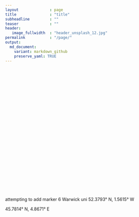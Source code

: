 ```yaml
---
layout              : page
title               : "title"
subheadline         : ""
teaser              : ""
header:
   image_fullwidth  : "header_unsplash_12.jpg"
permalink           : "/page/" 
output:
  md_document:
    variant: markdown_github
    preserve_yaml: TRUE
---
```


<link rel="stylesheet" href="https://unpkg.com/leaflet@1.7.1/dist/leaflet.css" />
<script src="https://unpkg.com/leaflet@1.7.1/dist/leaflet.js"></script>

<div id="map" style="height: 400px;"></div>

<script>
  var map = L.map('map').setView([35,0], 2);

  L.tileLayer('https://{s}.tile.openstreetmap.org/{z}/{x}/{y}.png', {
    attribution: '&copy; <a href="https://www.openstreetmap.org/copyright">OpenStreetMap</a> contributors'
  }).addTo(map);

  var marker = L.marker([52.3793, -1.5615]).addTo(map);
  
  marker.bindPopup("Warwick: Isabella Goncalves de Alvarenga <a href='https://pg-prob-sem.github.io/category/Isabella/'></a>");


  var marker = L.marker([45.7814, 4.8671]).addTo(map);
  
  marker.bindPopup("Institute Camille Jordan: <a href='https://pg-prob-sem.github.io/random_graphs/bas/'> Bas Lodewijks </a>");

</script>

attempting to add marker 6
Warwick uni 52.3793° N, 1.5615° W

45.7814° N, 4.8671° E
